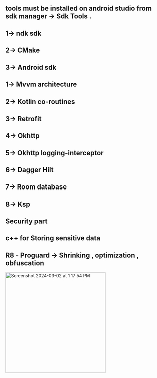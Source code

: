 
## 
##   tools must be installed on android studio from sdk manager  -> Sdk Tools .
##   1-> ndk sdk
##   2-> CMake
##   3-> Android sdk
## 



##   1-> Mvvm  architecture
##   2-> Kotlin co-routines
##   3-> Retrofit
##   4-> Okhttp
##   5-> Okhttp logging-interceptor
##   6-> Dagger Hilt
##   7-> Room database
##   8-> Ksp

## Security part
## c++ for  Storing sensitive data
## R8 - Proguard ->  Shrinking , optimization , obfuscation




<img width="320" alt="Screenshot 2024-03-02 at 1 17 54 PM" src="https://github.com/mhmdsalem33/Football/assets/108500575/2d1e3ccd-8695-4623-adc2-7f557a3bb40b">
